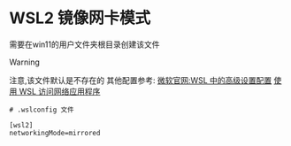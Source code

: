 # WSL2 镜像网卡模式
需要在win11的用户文件夹根目录创建该文件
> [!WARNING]
> 注意,该文件默认是不存在的
其他配置参考:
[微软官网:WSL 中的高级设置配置](https://learn.microsoft.com/zh-cn/windows/wsl/wsl-config#wslconfig)
[使用 WSL 访问网络应用程序](https://learn.microsoft.com/zh-cn/windows/wsl/networking#mirrored-mode-networking)
```
# .wslconfig 文件

[wsl2]
networkingMode=mirrored
```
